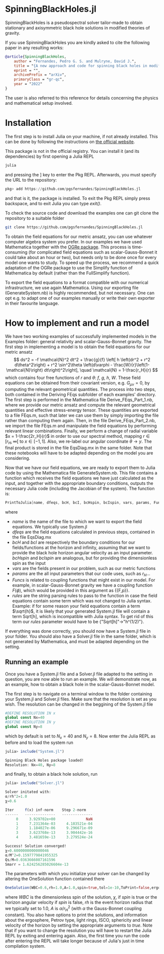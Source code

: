 # SpinningBlackHoles.jl
SpinningBlackHoles is a pseudospectral solver tailor-made to obtain stationary and axisymmetric black hole solutions in modified theories of gravity.

If you use SpinningBlackHoles you are kindly asked to cite the following paper in any resulting works:
```Bibtex
@article{SpinningBlackHoles,
    author = "Fernandes, Pedro G. S. and Mulryne, David J.",
    title = "{A new approach and code for spinning black holes in modified gravity}",
    eprint = "",
    archivePrefix = "arXiv",
    primaryClass = "gr-qc",
    year = "2022"
}
```
The user is also referred to this reference for details concerning the physics and mathematical setup involved.

# Installation
The first step is to install Julia on your machine, if not already installed. This can be done by following the instructions on [the official website](https://julialang.org/downloads/platform/).

This package is not in the official registry. You can install it (and its dependencies) by first opening a Julia REPL
```bash
julia
```
and pressing the ] key to enter the Pkg REPL. Afterwards, you must specify the URL to the repository:
```julia
pkg> add https://github.com/pgsfernandes/SpinningBlackHoles.jl
```
and that is it, the package is installed. To exit the Pkg REPL simply press backspace, and to exit Julia you can type *exit()*.

To check the source code and download the examples one can git clone the repository to a suitable folder
```bash
git clone https://github.com/pgsfernandes/SpinningBlackHoles.jl
```

To obtain the field equations for our metric ansatz, you can use whatever computer algebra system you prefer. In our examples we have used Mathematica together with the [OGRe package](https://github.com/bshoshany/OGRe). This process is time-consuming (for complicated field equations such as scalar-Gauss-Bonnet it could take about an hour or two), but needs only to be done once for every model one wants to study. To speed up the process, we recommend a quick adaptation of the OGRe package to use the Simplify function of Mathematica by default (rather than the FullSimplify function).

To export the field equations to a format compatible with our numerical infrastructure, we use again Mathematica. Using our exporting file (GenerateSystem.nb) is highly recommended, but not necessary. One can opt e.g. to adapt one of our examples manually or write their own exporter in their favourite language.

# How to implement and run a model
We have two working examples of successfully implemented models in the Examples folder: general relativity and scalar-Gauss-Bonnet gravity. The first step in implementing a model is to obtain the field equations for our metric ansatz
$$   ds^2 = -f \mathcal{N}^2 dt^2 + \frac{g}{f} \left[ h \left(dr^2 + r^2 d\theta^2\right) + r^2 \sin^2\theta \left(d\varphi - \frac{W}{r}\left(1-\mathcal{N}\right) dt\right)^2\right], \quad \mathcal{N} = 1-\frac{r_H}{r} $$
which contains four free functions of $r$ and $\theta$: $f$, $g$, $h$, $W$. These field equations can be obtained from their covariant version, e.g. $G_{\mu \nu} = 0$, by computing the relevant geometrical quantities. The process into two steps, both contained in the Deriving FEqs subfolder of each examples' directory. The first step is performed in the Mathematica file Derive_FEqs_Part_1.nb, where we provide our metric ansatz and compute the relevant geometrical quantities and effective stress-energy tensor. These quantities are exported to a file FEqs.m, such that later we can use them by simply importing the file rather than computing them again. Then, in the file Derive_FEqs_Part_2.nb, we import the file FEqs.m and manipulate the field equations by performing relevant linear combinations. Finally, we perform a change of radial variable $x = 1-\frac{2r_H}{r}$ in order to use our spectral method, mapping $r \in [r_H, \infty[$ to $x\in [-1,1]$. Also, we re-label our angular coordinate $\theta \to y$. The final product is stored in the file EqsDiag.mx in the same folder. Note that these notebooks will have to be adapted depending on the model you are considering.

Now that we have our field equations, we are ready to export them to Julia code by using the Mathematica file GenerateSystem.nb. This file contains a function which receives the field equations we have just calculated as the input, and together with the appropriate boundary conditions, outputs the necessary Julia code (including the Jacobian of the system). The function is:
```Mathematica
PrintToJulia[name, dfeqs, bcH, bcI, bcHspin, bcIspin, vars, params, Funcs, rules]
```
where
- *name* is the name of the file to which we want to export the field equations. We typically use System.jl
- *dfeqs* are the field equations calculated in previous steps, contained in the file EqsDiag.mx
- *bcH* and *bcI* are respectively the boundary conditions for our fields/functions at the horizon and infinity, assuming that we want to provide the black hole horizon angular velocity as an input parameter. *bcHspin* and *bcIspin* are analogous, but for providing the dimensionless spin as the input
- *vars* are the fields present in our problem, such as our metric functions
- *params* are the all input parameters that our code uses, such as $r_H$...
- *Funcs* is related to coupling functions that might exist in our model. For example, in scalar-Gauss-Bonnet gravity we have a coupling function $F(\phi)$, which would be provided in this argument as {{F,p}}.
- *rules* are the string parsing rules to pass to the function in case the field equations contain some term which was not changed to Julia syntax. Example: if for some reason your field equations contain a term $\sqrt{h}$, it is likely that your generated System.jl file will contain a term Sqrt[h], which is incompatible with Julia syntax. To get rid of this term our *rules* parameter would have to be {"Sqrt[h]"->"h^(1/2)"}.

If everything was done correctly, you should now have a System.jl file in your folder. You should also have a Solver.jl file in the same folder, which is not generated by Mathematica, and must be adapted depending on the setting.

## Running an example
Once you have a System.jl file and a Solver.jl file adapted to the setting in question, you are now able to run an example. We will demonstrate now, as an example, how to obtain a black hole in the scalar-Gauss-Bonnet model.

The first step is to navigate on a terminal window to the folder containing your System.jl and Solver.jl files. Make sure that the resolution is set as you wish. The resolution can be changed in the beggining of the System.jl file
```Julia
#DEFINE RESOLUTION IN x
global const Nx=40
#DEFINE RESOLUTION IN y
global const Ny=8
```
which by default is set to $N_x=40$ and $N_y=8$. Now enter the Julia REPL as before and to load the system run
```julia
julia> include("System.jl")

Spinning Black Holes package loaded!
Resolution: Nx=40, Ny=8
```
and finally, to obtain a black hole solution, run
```julia
julia> include("Solver.jl")

Solver initated with:
α/rh^2=1.0
χ=0.6

Iter     f(x) inf-norm    Step 2-norm 
------   --------------   --------------
     0     3.929702e+00              NaN
     1     7.231364e-03     4.183521e-04
     2     1.184027e-06     9.296671e-09
     3     3.623768e-13     3.904442e-16
     4     3.481659e-13     3.279524e-24

Success! Solution converged!
χ=0.6000000000000046
α/M^2=0.1597779841955325
Qs/M=0.0363666087161596
Smarr = 1.624256285026604e-13
```
The parameters with which you initialize your solver can be changed by altering the OneSolution function contained there
```julia
OneSolution(WBC=0.6,rh=1.0,A=1.0,spin=true,tol=1e-10,ToPrint=false,ergosphere=false,petrov=false,light_ring=false,isco=false,sphericity=false,linvel=false)
```
where *WBC* is the dimensionless spin of the solution, $\chi$, if *spin* is true or the horizon angular velocity if *spin* is false, *rh* is the event horizon radius that we typically set to 1.0, *A* is $\alpha/r_H^2$ (with $\alpha$ the Gauss-Bonnet coupling constant). You also have options to print the solutions, and information about the ergosphere, Petrov type, light rings, ISCO, sphericity and linear velocity of the horizon by setting the appropriate arguments to *true*. Note that if you want to change the resolution you will have to restart the Julia REPL by exiting and entering again. Also, the first time you run the code after entering the REPL will take longer because of Julia's just in time compilation system.